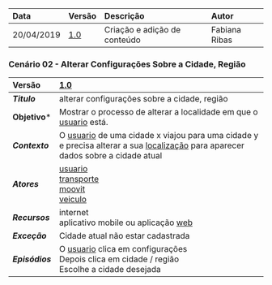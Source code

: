 |Data|Versão|Descrição|Autor|
|:---|:---|:---|:---|
|20/04/2019|[1.0](https://github.com/Andre-Eduardo/2019.1-Requisitos-Moovit/tree/master/cenarios/versao%20cenarios%201.0)|Criação e adição de conteúdo|Fabiana Ribas|


### Cenário 02 - Alterar Configurações Sobre a Cidade, Região
|Versão|[1.0](https://github.com/Andre-Eduardo/2019.1-Requisitos-Moovit/tree/master/cenarios/versao%20cenarios%201.0)
|:-|:-|
|***Titulo***|alterar configurações sobre a cidade, região|
|**Objetivo***|Mostrar o processo de alterar a localidade em que o [usuario](https://github.com/Andre-Eduardo/2019.1-Requisitos-Moovit/wiki/L65-Usu%C3%A1rio) está.|
|***Contexto***|O [usuario](https://github.com/Andre-Eduardo/2019.1-Requisitos-Moovit/wiki/L65-Usu%C3%A1rio) de uma cidade x viajou para uma cidade y e precisa alterar a sua [localização](https://github.com/Andre-Eduardo/2019.1-Requisitos-Moovit/wiki/L32---Localiza) para aparecer dados sobre a cidade atual
|***Atores***|[usuario](https://github.com/Andre-Eduardo/2019.1-Requisitos-Moovit/wiki/L65-Usu%C3%A1rio)<br>[transporte](https://github.com/Andre-Eduardo/2019.1-Requisitos-Moovit/wiki/L63---transporte)<br>[moovit](https://github.com/Andre-Eduardo/2019.1-Requisitos-Moovit/wiki/L38---moovit)<br>[veiculo](https://github.com/Andre-Eduardo/2019.1-Requisitos-Moovit/wiki/L66-Veiculo)
|***Recursos***|internet<br>aplicativo mobile ou aplicação [web](https://github.com/Andre-Eduardo/2019.1-Requisitos-Moovit/wiki/L04--Aplica%C3%A7%C3%A3o-Web)
|***Exceção***|Cidade atual não estar cadastrada
|***Episódios***|O [usuario](https://github.com/Andre-Eduardo/2019.1-Requisitos-Moovit/wiki/L65-Usu%C3%A1rio) clica em configurações <br> Depois clica em cidade / região <br> Escolhe a cidade desejada|